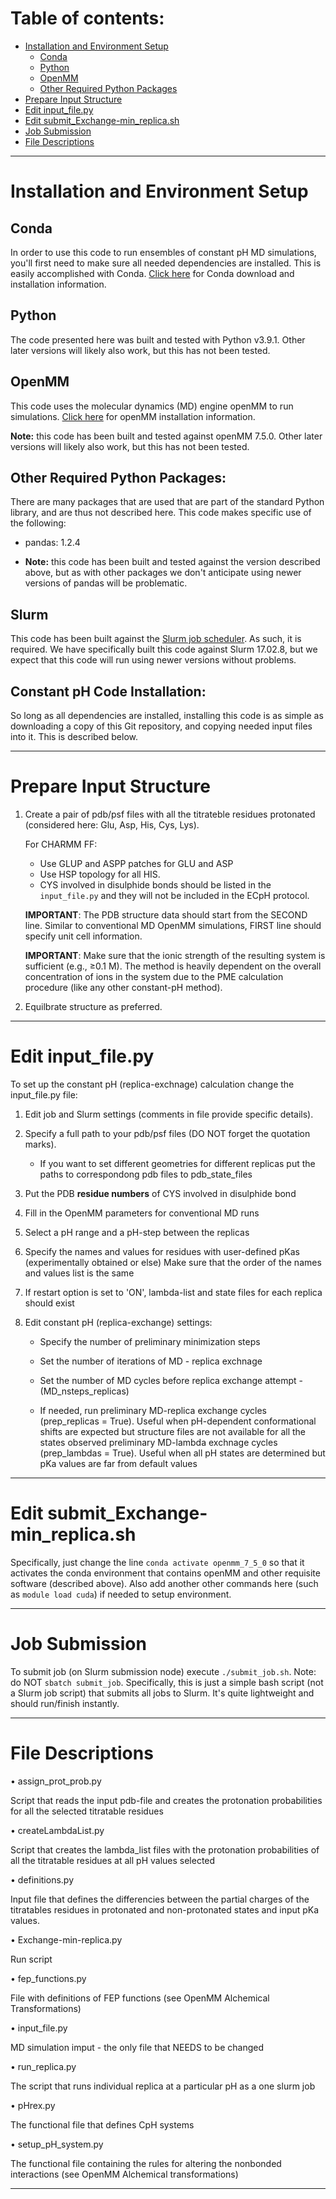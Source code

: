 # Table of contents:
- [Installation and Environment Setup](#installation-and-Environment-Setup)
  * [Conda](#conda)
  * [Python](#python)
  * [OpenMM](#openmm)
  * [Other Required Python Packages](#other-required-python-packages)
- [Prepare Input Structure](#prepare-input-structure)
- [Edit input_file.py](#edit-input_filepy)
- [Edit submit_Exchange-min_replica.sh](#edit-submit_Exchange-min_replicash)
- [Job Submission](#job-submission)
- [File Descriptions](#file-descriptions)
<!-- toc -->
-----
# Installation and Environment Setup
## Conda
In order to use this code to run ensembles of constant pH MD simulations, you'll first need to make sure all needed dependencies are installed. This is easily accomplished with Conda. [Click here](https://www.anaconda.com/products/individual) for Conda download and installation information.

## Python
The code presented here was built and tested with Python v3.9.1. Other later versions will likely also work, but this has not been tested.

## OpenMM
This code uses the molecular dynamics (MD) engine openMM to run simulations. [Click here](http://docs.openmm.org/latest/userguide/application.html#installing-openmm) for openMM installation information.

**Note:** this code has been built and tested against openMM 7.5.0. Other later versions will likely also work, but this has not been tested.

## Other Required Python Packages:
There are many packages that are used that are part of the standard Python library, and are thus not described here. This code makes specific use of the following:
- pandas: 1.2.4

- **Note:** this code has been built and tested against the version described above, but as with other packages we don't anticipate using newer versions of pandas will be problematic.

## Slurm
This code has been built against the [Slurm job scheduler](https://slurm.schedmd.com/). As such, it is required. We have specifically built this code against Slurm 17.02.8, but we expect that this code will run using newer versions without problems.

## Constant pH Code Installation:
So long as all dependencies are installed, installing this code is as simple as downloading a copy of this Git repository, and copying needed input files into it. This is described below.

-----
# Prepare Input Structure

1. Create a pair of pdb/psf files with all the titrateble residues protonated (considered here: Glu, Asp, His, Cys, Lys).

   For CHARMM FF:
   - Use GLUP and ASPP patches for GLU and ASP
   - Use HSP topology for all HIS.
   - CYS involved in disulphide bonds should be listed in the `input_file.py` and they will not be included in the ECpH protocol.

   **IMPORTANT**: The PDB structure data should start from the SECOND line. Similar to conventional MD OpenMM simulations, FIRST line should specify unit cell information.

   **IMPORTANT**: Make sure that the ionic strength of the resulting system is sufficient (e.g., ≥0.1 M). The method is heavily dependent on the overall concentration of ions in the system due to the PME calculation procedure (like any other constant-pH method).

2. Equilbrate structure as preferred.
----
# Edit input_file.py
To set up the constant pH (replica-exchnage) calculation change the input_file.py file:
1. Edit job and Slurm settings (comments in file provide specific details).

2. Specify a full path to your pdb/psf files (DO NOT forget the quotation marks).
    - If you want to set different geometries for different replicas put the paths to correspondong pdb files to pdb_state_files

3.  Put the PDB **residue numbers** of CYS involved in disulphide bond

4. Fill in the OpenMM parameters for conventional MD runs

5. Select a pH range and a pH-step between the replicas

6. Specify the names and values for residues with user-defined pKas (experimentally obtained or else)
       Make sure that the order of the names and values list is the same
7. If restart option is set to 'ON', lambda-list and state files for each replica should exist

8. Edit constant pH (replica-exchange) settings:
    - Specify the number of preliminary minimization steps

    - Set the number of iterations of MD - replica exchnage
    - Set the number of MD cycles before replica exchange attempt -(MD_nsteps_replicas) 
    - If needed, run preliminary MD-replica exchange cycles (prep_replicas = True). Useful when pH-dependent conformational shifts are expected but structure files are not available for all the states observed preliminary MD-lambda exchnage cycles (prep_lambdas = True). Useful when all pH states are determined but pKa values are far from default values
----
# Edit submit_Exchange-min_replica.sh
Specifically, just change the line `conda activate openmm_7_5_0` so that it activates the conda environment that contains openMM and other requisite software (described above). Also add another other commands here (such as `module load cuda`) if needed to setup environment.

----
# Job Submission 
To submit job (on Slurm submission node) execute `./submit_job.sh`. Note: do NOT `sbatch submit_job`. Specifically, this is just a simple bash script (not a Slurm job script) that submits all jobs to Slurm. It's quite lightweight and should run/finish instantly.

-----
# File Descriptions

• assign_prot_prob.py

  Script that reads the input pdb-file and creates the protonation probabilities for all
  the selected titratable residues

• createLambdaList.py

  Script that creates the lambda_list files with the protonation probabilities of all the
  titratable residues at all pH values selected

• definitions.py

  Input file that defines the differencies between the partial charges of the titratables
  residues in protonated and non-protonated states and input pKa values.

• Exchange-min-replica.py

  Run script

• fep_functions.py

  File with definitions of FEP functions (see OpenMM Alchemical Transformations)

• input_file.py

  MD simulation imput - the only file that NEEDS to be changed

• run_replica.py

  The script that runs individual replica at a particular pH as a one slurm job

• pHrex.py

  The functional file that defines CpH systems

• setup_pH_system.py

 The functional file containing the rules for altering the nonbonded interactions (see OpenMM Alchemical transformations)

-----

